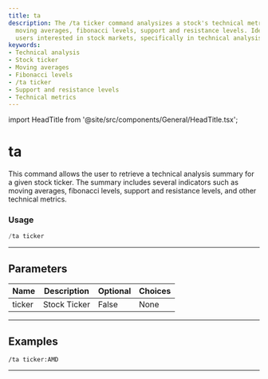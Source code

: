 ```yaml
---
title: ta
description: The /ta ticker command analysizes a stock's technical metrics including
  moving averages, fibonacci levels, support and resistance levels. Ideal for all
  users interested in stock markets, specifically in technical analysis.
keywords:
- Technical analysis
- Stock ticker
- Moving averages
- Fibonacci levels
- /ta ticker
- Support and resistance levels
- Technical metrics
---
```


import HeadTitle from '@site/src/components/General/HeadTitle.tsx';

<HeadTitle title="ta - General - Discord - Reference | OpenBB Bot Docs" />

# ta

This command allows the user to retrieve a technical analysis summary for a given stock ticker. The summary includes several indicators such as moving averages, fibonacci levels, support and resistance levels, and other technical metrics.

### Usage

```python wordwrap
/ta ticker
```

---

## Parameters

| Name | Description | Optional | Choices |
| ---- | ----------- | -------- | ------- |
| ticker | Stock Ticker | False | None |


---

## Examples

```
/ta ticker:AMD
```

---
